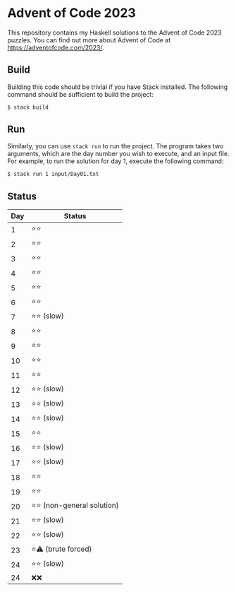 # Advent of Code 2023

This repository contains my Haskell solutions to the Advent of Code 2023
puzzles. You can find out more about Advent of Code at
https://adventofcode.com/2023/.

## Build

Building this code should be trivial if you have Stack installed. The following
command should be sufficient to build the project:

```bash
$ stack build
```

## Run

Similarly, you can use `stack run` to run the project. The program takes two
arguments, which are the day number you wish to execute, and an input file. For
example, to run the solution for day 1, execute the following command:

```bash
$ stack run 1 input/Day01.txt
```

## Status

| Day | Status |
| --- | --- |
|   1 | ⭐⭐ |
|   2 | ⭐⭐ |
|   3 | ⭐⭐ |
|   4 | ⭐⭐ |
|   5 | ⭐⭐ |
|   6 | ⭐⭐ |
|   7 | ⭐⭐ (slow) | 
|   8 | ⭐⭐ |
|   9 | ⭐⭐ |
|  10 | ⭐⭐ |
|  11 | ⭐⭐ |
|  12 | ⭐⭐ (slow) |
|  13 | ⭐⭐ (slow) | 
|  14 | ⭐⭐ (slow) |
|  15 | ⭐⭐ |
|  16 | ⭐⭐ (slow) |
|  17 | ⭐⭐ (slow) |
|  18 | ⭐⭐ |
|  19 | ⭐⭐ |
|  20 | ⭐⭐ (non-general solution) |
|  21 | ⭐⭐ (slow) |
|  22 | ⭐⭐ (slow) |
|  23 | ⭐⚠️ (brute forced) |
|  24 | ⭐⭐ (slow) |
|  24 | ❌❌ |
